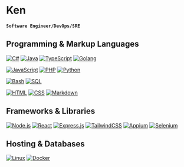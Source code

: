 # Ken

**`Software Engineer/DevOps/SRE`**

## Programming & Markup Languages

<a target="_blank" href="https://github.com/search?q=user%3Aken2020n+language%3Acsharp"><img alt="C#" src="https://custom-icon-badges.demolab.com/badge/C%23-68217A.svg?logo=cs2&logoColor=white"></a>
<a href="https://github.com/search?q=user%3Aken2020n+language%3Ajava"><img alt="Java" src="https://custom-icon-badges.demolab.com/badge/Java-007396.svg?logo=java&logoColor=white"></a>
<a href="https://github.com/search?q=user%3Aken2020n+language%3AtypeScript"><img alt="TypeScript" src="https://img.shields.io/badge/TypeScript-007ACC.svg?logo=typescript&logoColor=white"></a>
<a href="https://github.com/search?q=user%3Aken2020n+language%3Ago"><img alt="Golang" src="https://custom-icon-badges.demolab.com/badge/Golang-00AED8.svg?logo=go&logoColor=white"></a>

<a href="https://github.com/search?q=user%3Aken2020n+language%3Ajavascript"><img alt="JavaScript" src="https://img.shields.io/badge/JavaScript-F7DF1E.svg?logo=javascript&logoColor=black"></a>
<a href="https://github.com/search?q=user%3Aken2020n+language%3Aphp"><img alt="PHP" src="https://img.shields.io/badge/PHP-777BB4.svg?logo=php&logoColor=white"></a>
<a href="https://github.com/search?q=user%3Aken2020n+language%3Apython"><img alt="Python" src="https://img.shields.io/badge/Python-14354C.svg?logo=python&logoColor=white"></a>

<a href="https://github.com/search?q=user%3Aken2020n+language%3Abash"><img alt="Bash" src="https://img.shields.io/badge/Bash-121011.svg?logo=gnu-bash&logoColor=white"></a>
<a href="https://github.com/search?q=user%3Aken2020n+language%3Asql"><img alt="SQL" src="https://custom-icon-badges.demolab.com/badge/SQL-025E8C.svg?logo=database&logoColor=white"></a>

<a href="https://github.com/search?q=user%3Aken2020n+language%3Ahtml"><img alt="HTML" src="https://img.shields.io/badge/HTML-E34F26.svg?logo=html5&logoColor=white"></a>
<a href="https://github.com/search?q=user%3Aken2020n+language%3Acss"><img alt="CSS" src="https://img.shields.io/badge/CSS-1572B6.svg?logo=css3&logoColor=white"></a>
<a href="https://github.com/search?q=user%3Aken2020n+language%3Amarkdown"><img alt="Markdown" src="https://img.shields.io/badge/Markdown-000000.svg?logo=markdown&logoColor=white"></a>

## Frameworks & Libraries

<a href="#"><img alt="Node.js" src="https://img.shields.io/badge/Node.js-43853D.svg?logo=node.js&logoColor=white"></a>
<a href="#"><img alt="React" src="https://img.shields.io/badge/React-20232a.svg?logo=react&logoColor=%2361DAFB"></a>
<a href="#"><img alt="Express.js" src="https://img.shields.io/badge/Express.js-404d59.svg?logo=express&logoColor=white"></a>
<a href="#"><img alt="TailwindCSS" src="https://img.shields.io/badge/TailwindCSS-38BCF8?logo=tailwindcss&logoColor=white"></a>
<a href="#"><img alt="Appium" src="https://img.shields.io/badge/Appium-4E2D77?logo=appium&logoColor=white"></a>
<a href="#"><img alt="Selenium" src="https://img.shields.io/badge/Selenium-00AE00?logo=selenium&logoColor=white"></a>

## Hosting & Databases

<a href="#"><img alt="Linux" src="https://img.shields.io/badge/Linux-3A3A3A?logo=linux&logoColor=white"></a>
<a href="#"><img alt="Docker" src="https://img.shields.io/badge/Docker-2592E5?logo=docker&logoColor=white"></a>



